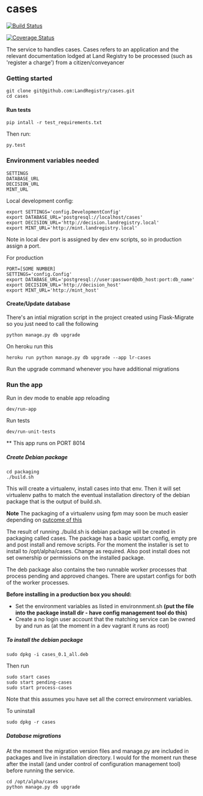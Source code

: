 cases
=====

[![Build Status](https://travis-ci.org/LandRegistry/cases.svg)](https://travis-ci.org/LandRegistry/cases)

[![Coverage Status](https://img.shields.io/coveralls/LandRegistry/cases.svg)](https://coveralls.io/r/LandRegistry/cases)


The service to handles cases. Cases refers to an application and the relevant documentation lodged at Land Registry to be processed (such as 'register a charge') from a citizen/conveyancer


### Getting started

```
git clone git@github.com:LandRegistry/cases.git
cd cases
```

#### Run tests

```
pip intall -r test_requirements.txt
```

Then run:

```
py.test
```

### Environment variables needed

```
SETTINGS
DATABASE_URL
DECISION_URL
MINT_URL
```

Local development config:

```
export SETTINGS='config.DevelopmentConfig'
export DATABASE_URL='postgresql://localhost/cases'
export DECISION_URL='http://decision.landregistry.local'
export MINT_URL='http://mint.landregistry.local'
```

Note in local dev port is assigned by dev env scripts, so in production assign a port.

For production
```
PORT=[SOME NUMBER]
SETTINGS='config.Config'
export DATABASE_URL='postgresql://user:password@db_host:port:db_name'
export DECISION_URL='http://decision_host'
export MINT_URL='http://mint_host'
```

#### Create/Update database

There's an intial migration script in the project created using Flask-Migrate so you just need to call the following

```
python manage.py db upgrade
```

On heroku run this
```
heroku run python manage.py db upgrade --app lr-cases
```

Run the upgrade command whenever you have additional migrations

### Run the app

Run in dev mode to enable app reloading

```
dev/run-app
```

Run tests

```
dev/run-unit-tests
```

** This app runs on PORT 8014


##### Create Debian package

```
cd packaging
./build.sh
```

This will create a virtualenv, install cases into that env. Then it will set virtualenv paths to match the eventual installation directory of the debian package that is the output of build.sh.

**Note**
The packaging of a virtualenv using fpm may soon be much easier depending on [outcome of this](https://github.com/jordansissel/fpm/issues/697)

The result of running ./build.sh is debian package will be created in packaging called cases. The package has a basic upstart config, empty pre and post install and remove scripts. For the moment the installer is set to install to /opt/alpha/cases. Change as required. Also post install does not set ownership or permissions on the installed package.

The deb package also contains the two runnable worker processes that process pending and approved changes. There are upstart configs for both of the worker processes.

**Before installing in a production box you should:**

* Set the environment variables as listed in environnment.sh **(put the file into the package install dir - have config management tool do this)**
* Create a no login user account that the matching service can be owned by and run as (at the moment in a dev vagrant it runs as root)

##### To install the debian package

```
sudo dpkg -i cases_0.1_all.deb
```

Then run

```
sudo start cases
sudo start pending-cases
sudo start process-cases
```

Note that this assumes you have set all the correct environment variables.

To uninstall

```
sudo dpkg -r cases
```

##### Database migrations

At the moment the migration version files and manage.py are included in packages and live in installation directory. I would for the moment run these after the install (and under control of configuration management tool) before running the service.

```
cd /opt/alpha/cases
python manage.py db upgrade
```
